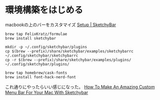 # 環境構築をはじめる

macbookの上のバーをカスタマイズ
[Setup | SketchyBar](https://felixkratz.github.io/SketchyBar/setup)

```shell
brew tap FelixKratz/formulae
brew install sketchybar
```

```shell
mkdir -p ~/.config/sketchybar/plugins
cp $(brew --prefix)/share/sketchybar/examples/sketchybarrc ~/.config/sketchybar/sketchybarrc
cp -r $(brew --prefix)/share/sketchybar/examples/plugins/ ~/.config/sketchybar/plugins/
```

```shell
brew tap homebrew/cask-fonts
brew install font-hack-nerd-font
```

これ通りにやったらいい感じになった。
[How To Make An Amazing Custom Menu Bar For Your Mac With Sketchybar](https://www.josean.com/posts/sketchybar-setup)
